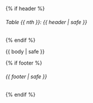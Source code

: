 {% if header %}
###### Table {{ nth }}: {{ header | safe }}
{% endif %}

<div class="table-wrapper">

{{ body | safe }}

</div>

{% if footer %}
###### {{ footer | safe }}
{% endif %}